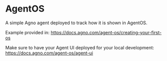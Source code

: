 # AgentOS

A simple Agno agent deployed to track how it is shown in AgentOS.

Example provided in: https://docs.agno.com/agent-os/creating-your-first-os

Make sure to have your Agent UI deployed for your local development: https://docs.agno.com/agent-os/agent-ui
